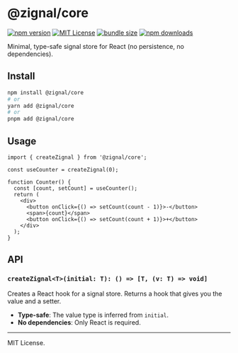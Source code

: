# @zignal/core

[![npm version](https://img.shields.io/npm/v/@zignal/core.svg)](https://www.npmjs.com/package/@zignal/core)
[![MIT License](https://img.shields.io/badge/license-MIT-blue.svg)](LICENSE)
[![bundle size](https://img.shields.io/bundlephobia/minzip/@zignal/core)](https://bundlephobia.com/result?p=@zignal/core)
[![npm downloads](https://img.shields.io/npm/dm/@zignal/core.svg)](https://www.npmjs.com/package/@zignal/core)

Minimal, type-safe signal store for React (no persistence, no dependencies).

## Install

```sh
npm install @zignal/core
# or
yarn add @zignal/core
# or
pnpm add @zignal/core
```

## Usage

```tsx
import { createZignal } from '@zignal/core';

const useCounter = createZignal(0);

function Counter() {
  const [count, setCount] = useCounter();
  return (
    <div>
      <button onClick={() => setCount(count - 1)}>-</button>
      <span>{count}</span>
      <button onClick={() => setCount(count + 1)}>+</button>
    </div>
  );
}
```

## API

### `createZignal<T>(initial: T): () => [T, (v: T) => void]`
Creates a React hook for a signal store. Returns a hook that gives you the value and a setter.

- **Type-safe**: The value type is inferred from `initial`.
- **No dependencies**: Only React is required.

---
MIT License. 